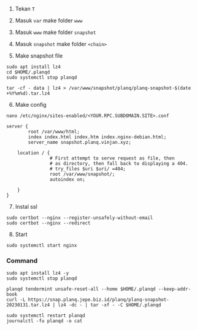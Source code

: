 1. Tekan `T`
 
2. Masuk `var` make folder `www`

3. Masuk `www` make folder `snapshot`

4. Masuk `snapshot` make folder `<chain>`

5. Make snapshot file
 ```
sudo apt install lz4
cd $HOME/.planqd
sudo systemctl stop planqd
```

```
tar -cf - data | lz4 > /var/www/snapshot/planq/planq-snapshot-$(date +%Y%m%d).tar.lz4
```

6. Make config
```
nano /etc/nginx/sites-enabled/<YOUR.RPC.SUBDOMAIN.SITE>.conf
```

```
server {
        root /var/www/html;
        index index.html index.htm index.nginx-debian.html;
        server_name snapshot.planq.vinjan.xyz; 

	location / {
                # First attempt to serve request as file, then
                # as directory, then fall back to displaying a 404.
                # try_files $uri $uri/ =404;
                root /var/www/snapshot/;
                autoindex on;

    }
}
```

7. Instal ssl
```
sudo certbot --nginx --register-unsafely-without-email
sudo certbot --nginx --redirect
```

8. Start
```
sudo systemctl start nginx
```

### Command
```
sudo apt install lz4 -y
sudo systemctl stop planqd
```
```
planqd tendermint unsafe-reset-all --home $HOME/.planqd --keep-addr-book
curl -L https://snap.planq.jepe.biz.id/planq/planq-snapshot-20230131.tar.lz4 | lz4 -dc - | tar -xf - -C $HOME/.planqd

```

```
sudo systemctl restart planqd
journalctl -fu planqd -o cat
```











